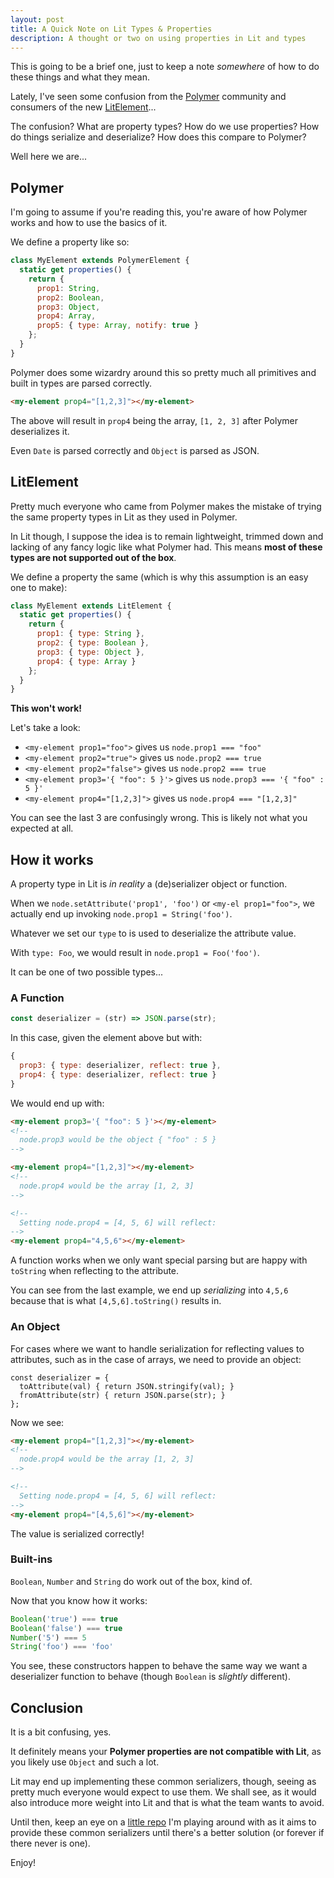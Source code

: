 ```yaml
---
layout: post
title: A Quick Note on Lit Types & Properties
description: A thought or two on using properties in Lit and types
---
```


This is going to be a brief one, just to keep a note _somewhere_ of how to
do these things and what they mean.

Lately, I've seen some confusion from the
[Polymer](https://www.polymer-project.org/) community and consumers of
the new [LitElement](https://github.com/Polymer/lit-element)...

The confusion? What are property types? How do we use properties? How
do things serialize and deserialize? How does this compare to Polymer?

Well here we are...

## Polymer

I'm going to assume if you're reading this, you're aware of how Polymer
works and how to use the basics of it.

We define a property like so:

```js
class MyElement extends PolymerElement {
  static get properties() {
    return {
      prop1: String,
      prop2: Boolean,
      prop3: Object,
      prop4: Array,
      prop5: { type: Array, notify: true }
    };
  }
}
```

Polymer does some wizardry around this so pretty much all primitives and
built in types are parsed correctly.

```html
<my-element prop4="[1,2,3]"></my-element>
```

The above will result in `prop4` being the array, `[1, 2, 3]` after
Polymer deserializes it.

Even `Date` is parsed correctly and `Object` is parsed as JSON.

## LitElement

Pretty much everyone who came from Polymer makes the mistake of trying the
same property types in Lit as they used in Polymer.

In Lit though, I suppose the idea is to remain lightweight, trimmed down and
lacking of any fancy logic like what Polymer had. This means **most of these
types are not supported out of the box**.

We define a property the same (which is why this assumption is an easy one to
make):

```js
class MyElement extends LitElement {
  static get properties() {
    return {
      prop1: { type: String },
      prop2: { type: Boolean },
      prop3: { type: Object },
      prop4: { type: Array }
    };
  }
}
```

**This won't work!**

Let's take a look:

* `<my-element prop1="foo">` gives us `node.prop1 === "foo"`
* `<my-element prop2="true">` gives us `node.prop2 === true`
* `<my-element prop2="false">` gives us `node.prop2 === true`
* `<my-element prop3='{ "foo": 5 }'>` gives us `node.prop3 === '{ "foo" : 5 }'`
* `<my-element prop4="[1,2,3]">` gives us `node.prop4 === "[1,2,3]"`

You can see the last 3 are confusingly wrong. This is likely not what you
expected at all.

## How it works

A property type in Lit is _in reality_ a (de)serializer object or function.

When we `node.setAttribute('prop1', 'foo')` or `<my-el prop1="foo">`, we
actually end up invoking `node.prop1 = String('foo')`.

Whatever we set our `type` to is used to deserialize the attribute value.

With `type: Foo`, we would result in `node.prop1 = Foo('foo')`.

It can be one of two possible types...

### A Function

```js
const deserializer = (str) => JSON.parse(str);
```

In this case, given the element above but with:

```js
{
  prop3: { type: deserializer, reflect: true },
  prop4: { type: deserializer, reflect: true }
}
```

We would end up with:

```html
<my-element prop3='{ "foo": 5 }'></my-element>
<!--
  node.prop3 would be the object { "foo" : 5 }
-->

<my-element prop4="[1,2,3]"></my-element>
<!--
  node.prop4 would be the array [1, 2, 3]
-->

<!--
  Setting node.prop4 = [4, 5, 6] will reflect:
-->
<my-element prop4="4,5,6"></my-element>
```

A function works when we only want special parsing but are happy with
`toString` when reflecting to the attribute.

You can see from the last example, we end up _serializing_ into `4,5,6` because
that is what `[4,5,6].toString()` results in.

### An Object

For cases where we want to handle serialization for reflecting values to
attributes, such as in the case of arrays, we need to provide an object:

```
const deserializer = {
  toAttribute(val) { return JSON.stringify(val); }
  fromAttribute(str) { return JSON.parse(str); }
};
```

Now we see:

```html
<my-element prop4="[1,2,3]"></my-element>
<!--
  node.prop4 would be the array [1, 2, 3]
-->

<!--
  Setting node.prop4 = [4, 5, 6] will reflect:
-->
<my-element prop4="[4,5,6]"></my-element>
```

The value is serialized correctly!

### Built-ins

`Boolean`, `Number` and `String` do work out of the box, kind of.

Now that you know how it works:

```js
Boolean('true') === true
Boolean('false') === true
Number('5') === 5
String('foo') === 'foo'
```

You see, these constructors happen to behave the same way we want a
deserializer function to behave (though `Boolean` is _slightly_ different).

## Conclusion

It is a bit confusing, yes.

It definitely means your **Polymer properties are not compatible
with Lit**, as you likely use `Object` and such a lot.

Lit may end up implementing these common serializers, though, seeing as pretty
much everyone would expect to use them. We shall see, as it would also
introduce more weight into Lit and that is what the team wants to avoid.

Until then, keep an eye on a
[little repo](https://github.com/43081j/lit-element-serializers) I'm
playing around with as it aims to provide these common serializers
until there's a better solution (or forever if there never is one).

Enjoy!
